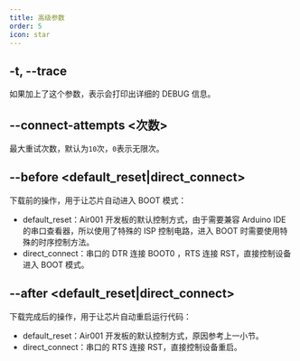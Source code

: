 ```yaml
---
title: 高级参数
order: 5
icon: star
---
```


## -t, --trace

如果加上了这个参数，表示会打印出详细的 DEBUG 信息。

## --connect-attempts <次数>

最大重试次数，默认为`10`次，`0`表示无限次。

## --before <default_reset|direct_connect>

下载前的操作，用于让芯片自动进入 BOOT 模式：

- default_reset：Air001 开发板的默认控制方式，由于需要兼容 Arduino IDE 的串口查看器，所以使用了特殊的 ISP 控制电路，进入 BOOT 时需要使用特殊的时序控制方法。
- direct_connect：串口的 DTR 连接 BOOT0 ，RTS 连接 RST，直接控制设备进入 BOOT 模式。

## --after <default_reset|direct_connect>

下载完成后的操作，用于让芯片自动重启运行代码：

- default_reset：Air001 开发板的默认控制方式，原因参考上一小节。
- direct_connect：串口的 RTS 连接 RST，直接控制设备重启。
